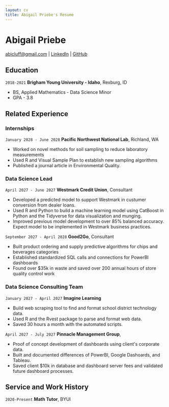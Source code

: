 ```yaml
---
layout: cv
title: Abigail Priebe's Resume
---
```

# Abigail Priebe

<div id="webaddress">
<a href="abicluff@gmail.com">abicluff@gmail.com</a>
| <a href="https://www.linkedin.com/in/abigail-priebe-304a8a174/">LinkedIn</a>
| <a href="https://github.com/abipriebe">GitHub</a>
</div>

<!-- https://www.monique.tech/the-art-of-markdown -->

## Education

`2018-2021`
__Brigham Young University - Idaho__, Rexburg, ID
- BS, Applied Mathematics - Data Science Minor
- GPA - 3.8


## Related Experience

### Internships

`January 2028 - June 2028`
__Pacific Northwest National Lab__, Richland, WA

- Worked on novel methods for soil sampling to reduce laboratory measurements
- Used R and Visual Sample Plan to establish new sampling algorithms
- Published a journal article in Environmental Quality.

### Data Science Lead

`April 2027 - June 2027`
__Westmark Credit Union__, Consultant

- Developed a predicted model to support Westmark in custumer conversion from dealer loans.
- Used R and Python to build a machine learning model using CatBoost in Python and the Tidyverse for data visualization and munging. 
- Improved previous model development to over 85% balanced accuracy. Expect model to be implemented in Westmark business practices.

`September 2027 - April 2028`
__Good2Go__, Consultant

- Built product ordering and supply predictive algorithms for chips and beverages categories
- Established standardized SQL calls and connections for PowerBI dashboards
- Found over $35k in waste and saved over 200 annual hours of store quality control work 

### Data Science Consulting Team

`January 2027 - April 2027`
__Imagine Learning__

- Build web scraping tool to find and format school district technology data.
- Used R and the Rvest package to parse and format web data.
- Saved 30 hours a month with the automated scripts.

`April 2027 - July 2027`
__Pinnacle Management Group__, 

- Proof of concept development of dashboards using client's corporate data.
- Built and documented differences of PowerBI, Google Dashoards, and Tableau.
- Saved client $10k in database and dashboard server fees and validated future dashboard processes.


## Service and Work History

`2020-Present`
__Math Tutor__, BYUI



<!-- ### Footer

Last updated: May 2013 -->


